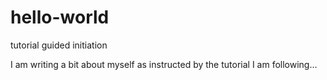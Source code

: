 # hello-world
tutorial guided initiation

I am writing a bit about myself as instructed by the tutorial I am following... 
